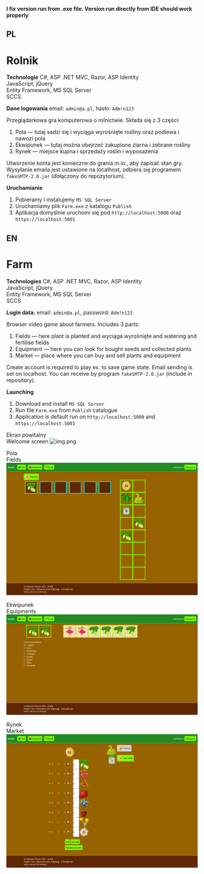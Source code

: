 **I fix version run from .exe file. Version run directly from IDE should work properly**

## PL
# Rolnik

**Technologie**
C#, ASP .NET MVC, Razor, ASP Identity<br>
JavaScript, jQuery<br>
Entity Framework, MS SQL Server<br>
SCCS

**Dane logowania** email: `admin@a.pl`, hasło: `Adm!n123`

Przeglądarkowa gra komputerowa o rolnictwie. Składa się z 3 części:
1. Pola — tutaj sadzi się i wyciąga wyrośnięte rośliny oraz podlewa i nawozi pola
2. Ekwipunek — tutaj można obejrzeć zakupione ziarna i zebrane rośliny
3. Rynek — miejsce kupna i sprzedaży roślin i wyposażenia

Utworzenie konta jest konieczne do grania m.in., aby zapisać stan gry.
Wysyłanie emaila jest ustawione na localhost, odbiera się programem `fakeSMTP-2.0.jar` (dołączony do repozytorium).

**Uruchamianie**
1. Pobieramy i instalujemy `MS SQL Server`
2. Uruchamiamy plik `Farm.exe` z katalogu `Publish`
3. Aplikacja domyślnie uruchomi się pod `http://localhost:5000` oraz `https://localhost:5001`

## EN
# Farm

**Technologies**
C#, ASP .NET MVC, Razor, ASP Identity<br>
JavaScript, jQuery<br>
Entity Framework, MS SQL Server<br>
SCCS

**Login data:** email: `admin@a.pl`, password: `Adm!n123`

Browser video game about farmers. Includes 3 parts:
1. Fields — here plant is planted and wyciąga wyrośnięte and watering and fertilise fields
2. Equipment — here you can look for bought seeds and collected plants
3. Market — place where you can buy and sell plants and equipment

Create account is required to play ex. to save game state.
Email sending is set on localhost. You can receive by program `fakeSMTP-2.0.jar` (include in repository).

**Launching**
1. Download and install `MS SQL Server`
2. Run file `Farm.exe` from `Publish` catalogue
3. Application is default run on `http://localhost:5000` and `https://localhost:5001`

Ekran powitalny<br>
Welcome screen
![img.png](readme/img.png)

Pola<br>
Fields
![img_1.png](readme/img_1.png)

Ekwipunek<br>
Equipments
![img_2.png](readme/img_2.png)

Rynek<br>
Market
![img_3.png](readme/img_3.png)